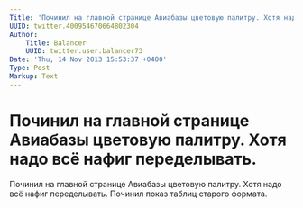 ```yaml
---
Title: 'Починил на главной странице Авиабазы цветовую палитру. Хотя надо всё нафиг переделывать.'
UUID: twitter.400954670664802304
Author:
    Title: Balancer
    UUID: twitter.user.balancer73
Date: 'Thu, 14 Nov 2013 15:53:37 +0400'
Type: Post
Markup: Text
---
```


# Починил на главной странице Авиабазы цветовую палитру. Хотя надо всё нафиг переделывать.

Починил на главной странице Авиабазы цветовую палитру. Хотя
надо всё нафиг переделывать. Починил показ таблиц старого
формата.